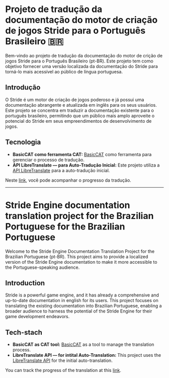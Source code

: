 # Projeto de tradução da documentação do motor de criação de jogos Stride para o Português Brasileiro 🇧🇷

Bem-vindo ao projeto de tradução da documentação do motor de crição de jogos Stride para o Português Brasileiro (pt-BR). 
Este projeto tem como objetivo fornecer uma versão localizada da documentação do Stride para torná-lo mais acessível ao público de língua portuguesa.

## Introdução

O Stride é um motor de criação de jogos poderoso e já possui uma documentação abrangente e atualizada em inglês para os seus usuários. 
Este projeto se concentra em traduzir a documentação existente para o português brasileiro, permitindo que um público mais amplo aproveite o potencial do Stride em seus empreendimentos de desenvolvimento de jogos.

## Tecnologia
- **BasicCAT como ferramenta CAT:** [BasicCAT](https://www.basiccat.org/) como ferramenta para gerenciar o processo de tradução.
- **API LibreTranslate — para Auto-Tradução Inicial:** Este projeto utiliza a [API LibreTranslate](https://libretranslate.com/) para a auto-tradução inicial.

Neste [link](https://github.com/acastrodev/stride-translations/blob/main/PROGRESS.md), você pode acompanhar o progresso da tradução.

------

# Stride Engine documentation translation project for the Brazilian Portuguese for the Brazilian Portuguese

Welcome to the Stride Engine Documentation Translation Project for the Brazilian Portuguese (pt-BR). 
This project aims to provide a localized version of the Stride Engine documentation to make it more accessible to the Portuguese-speaking audience.

## Introduction

Stride is a powerful game engine, and it has already a comprehensive and up-to-date documentation in english for its users. 
This project focuses on translating the existing documentation into Brazilian Portuguese, enabling a broader audience to harness the potential of the Stride Engine for their game development endeavors.

## Tech-stach
- **BasicCAT as CAT tool:** [BasicCAT](https://www.basiccat.org/) as a tool to manage the translation process.
- **LibreTranslate API — for intital Auto-Translation:** This project uses the [LibreTranslate API](https://libretranslate.com/) for the initial auto-translation.

You can track the progress of the translation at this [link](https://github.com/acastrodev/stride-translations/blob/main/PROGRESS.md).
